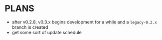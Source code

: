 # PLANS
- after v0.2.8, v0.3.x begins development for a while and a ```legacy-0.2.x``` branch is created
- get some sort of update schedule
